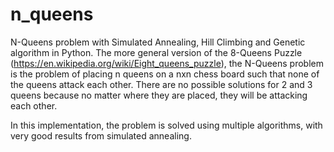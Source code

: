 # n_queens
N-Queens problem with Simulated Annealing, Hill Climbing and Genetic algorithm in Python.
The more general version of the 8-Queens Puzzle (https://en.wikipedia.org/wiki/Eight_queens_puzzle), 
the N-Queens problem is the problem of placing n queens on a nxn chess board such that none of the queens attack each other. 
There are no possible solutions for 2 and 3 queens because no matter where they are placed, they will be attacking each other.

In this implementation, the problem is solved using multiple algorithms, with very good results from simulated annealing.
